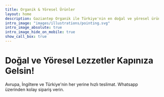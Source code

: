 ```yaml
---
title: Organik & Yöresel Ürünler
layout: home
description: Gaziantep Organik ile Türkiye'nin en doğal ve yöresel ürünleri kapınıza kadar geliyor! Urfa’nın acı biber salçası, Antep’in toz biberi, nar ekşisi ve daha fazlası. Avrupa, İngiltere ve Türkiye'nin her yerine hızlı teslimat. Whatsapp üzerinden kolay sipariş verin!
intro_image: "images/illustrations/pointing.svg"
intro_image_absolute: true
intro_image_hide_on_mobile: true
show_call_box: true
---
```


# Doğal ve Yöresel Lezzetler Kapınıza Gelsin!

Avrupa, İngiltere ve Türkiye'nin her yerine hızlı teslimat. Whatsapp üzerinden kolay sipariş verin.
